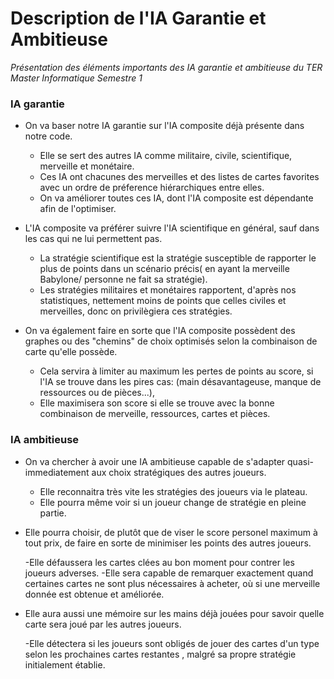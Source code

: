 <h1> Description de l'IA Garantie et Ambitieuse </h1>

<i>
Présentation des éléments importants des IA garantie et ambitieuse du TER Master Informatique Semestre 1
</i>  

  <h3> IA garantie </h3>
  
- On va baser notre IA garantie sur l'IA composite déjà présente dans notre code.

    - Elle se sert des autres IA comme militaire, civile, scientifique, merveille et monétaire.
    - Ces IA ont chacunes des merveilles et des listes de cartes favorites avec un ordre de préference hiérarchiques entre elles.
    - On va améliorer toutes ces IA, dont l'IA composite est dépendante afin de l'optimiser.
      
- L'IA composite va préférer suivre l'IA scientifique en général, sauf dans les cas qui ne lui permettent pas.  

    - La stratégie scientifique est la stratégie susceptible de rapporter le plus de points dans un scénario précis( en ayant la merveille Babylone/ personne ne fait sa stratégie).
    - Les stratégies militaires et monétaires rapportent, d'après nos statistiques, nettement moins de points que celles civiles et merveilles, donc on privilègiera ces stratégies. 
      
- On va également faire en sorte que l'IA composite possèdent des graphes ou des "chemins" de choix optimisés selon la combinaison de carte qu'elle possède.

    - Cela servira à limiter au maximum les pertes de points au score, si l'IA se trouve dans les pires cas: (main désavantageuse, manque de ressources ou de pièces...), 
    - Elle maximisera son score si elle se trouve avec la bonne combinaison de merveille, ressources, cartes et pièces.

        
<h3>  IA ambitieuse </h3>
      
- On va chercher à avoir une IA ambitieuse capable de s'adapter quasi-immediatement aux choix stratégiques des autres joueurs.

    - Elle reconnaitra très vite les stratégies des joueurs via le plateau.
    - Elle pourra même voir si un joueur change de stratégie en pleine partie. 

 - Elle pourra choisir, de plutôt que de viser le score personel maximum à tout prix, de faire en sorte de minimiser les points des autres joueurs.

    -Elle défaussera les cartes clées au bon moment pour contrer les joueurs adverses.
    -Elle sera capable de remarquer exactement quand certaines cartes ne sont plus nécessaires à acheter, où si une merveille donnée est obtenue et améliorée.

- Elle aura aussi une mémoire sur les mains déjà jouées pour savoir quelle carte sera joué par les autres joueurs.

    -Elle détectera si les joueurs sont obligés de jouer des cartes d'un type selon les prochaines cartes restantes , malgré sa propre stratégie initialement établie.

